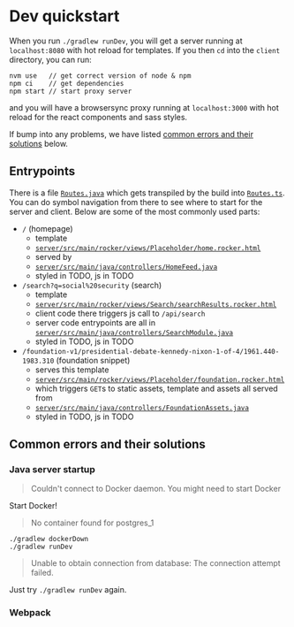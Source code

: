 # Dev quickstart

When you run `./gradlew runDev`, you will get a server running at `localhost:8080` with hot reload for templates.  If you then `cd` into the `client` directory, you can run:

```
nvm use   // get correct version of node & npm
npm ci    // get dependencies
npm start // start proxy server
```

and you will have a browsersync proxy running at `localhost:3000` with hot reload for the react components and sass styles.

If bump into any problems, we have listed [common errors and their solutions](#common-errors-and-their-solutions) below.

## Entrypoints

There is a file [`Routes.java`](client/src/main/java/java2ts/Routes.java) which gets transpiled by the build into [`Routes.ts`](client/src/main/scripts/java2ts/Routes.ts). You can do symbol navigation from there to see where to start for the server and client.  Below are some of the most commonly used parts:

- `/` (homepage)
  - template
  - [`server/src/main/rocker/views/Placeholder/home.rocker.html`](server/src/main/rocker/views/Placeholder/home.rocker.html)
  - served by
  - [`server/src/main/java/controllers/HomeFeed.java`](server/src/main/java/controllers/HomeFeed.java)
  - styled in TODO, js in TODO
- `/search?q=social%20security` (search)
  - template
  - [`server/src/main/rocker/views/Search/searchResults.rocker.html`](server/src/main/rocker/views/Search/searchResults.rocker.html)
  - client code there triggers js call to `/api/search`
  - server code entrypoints are all in [`server/src/main/java/controllers/SearchModule.java`](server/src/main/java/controllers/SearchModule.java)
  - styled in TODO, js in TODO
- `/foundation-v1/presidential-debate-kennedy-nixon-1-of-4/1961.440-1983.310` (foundation snippet)
  - serves this template
  - [`server/src/main/rocker/views/Placeholder/foundation.rocker.html`](server/src/main/rocker/views/Placeholder/foundation.rocker.html)
  - which triggers `GET`s to static assets, template and assets all served from
  - [`server/src/main/java/controllers/FoundationAssets.java`](server/src/main/java/controllers/FoundationAssets.java)
  - styled in TODO, js in TODO

## Common errors and their solutions

### Java server startup

> Couldn't connect to Docker daemon. You might need to start Docker

Start Docker!

> No container found for postgres_1

```
./gradlew dockerDown
./gradlew runDev
```

> Unable to obtain connection from database: The connection attempt failed.

Just try `./gradlew runDev` again.

### Webpack
